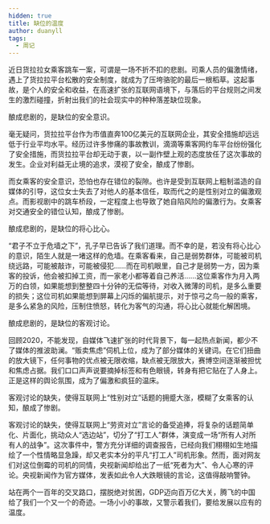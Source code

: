 ```yaml
---
hidden: true
title: 缺位的温度
author: duanyll
tags:
  - 周记
---
```


近日货拉拉女乘客跳车一案，可谓是一场不折不扣的悲剧。司乘人员的偏激情绪，遇上了货拉拉平台松散的安全制度，就成为了压垮骆驼的最后一根稻草。这起事故，是个人的安全和收益，在高速扩张的互联网语境下，与落后的平台规则之间发生的激烈碰撞，折射出我们的社会现实中的种种落差缺位现象。

酿成悲剧的，是缺位的安全意识。

毫无疑问，货拉拉平台作为市值直奔100亿美元的互联网企业，其安全措施却远远低于行业平均水平。经历过许多惨痛的事故教训，滴滴等乘客网约车平台纷纷强化了安全措施，而货拉拉平台却无动于衷，以一副作壁上观的态度放任了这次事故的发生。企业对利益无止境的追求，漠视了安全，酿成了惨剧。

而女乘客的安全意识，恐怕也存在错位的裂隙。也许是受到互联网上粗制滥造的自媒体的引导，这位女士失去了对他人的基本信任，取而代之的是性别对立的偏激观点。而影视剧中的跳车桥段，一定程度上也导致了她自陷风险的偏激行为。女乘客对交通安全的错位认知，酿成了惨剧。

酿成悲剧的，是缺位的将心比心。

“君子不立于危墙之下”，孔子早已告诉了我们道理。而不幸的是，若没有将心比心的意识，陌生人就是一堵这样的危墙。在乘客看来，自己是弱势群体，可能被司机绕远路，可能被敲诈，可能被侵犯……而在司机眼里，自己才是弱势一方，因为乘客的投诉，他会被扣掉工资，而一家老小都等着自己养活……这位乘客作为月入两万的白领，如果能想到整整四十分钟的无偿等待，对收入微薄的司机，是多么重要的损失；这位司机如果能想到屏幕上闪烁的偏航提示，对于惊弓之鸟一般的乘客，是多么紧急的风险，压制住愤怒，转化为客气的沟通，将心比心就能化解困境。

酿成悲剧的，是缺位的客观讨论。

回顾2020，不能发现，自媒体飞速扩张的时代背景下，每一起热点新闻，都少不了媒体的推波助澜。“贩卖焦虑”伺机上位，成为了部分媒体的关键词。在它们扭曲的放大镜下，任何事物的优点被无限收缩，缺点被无限放大，赛博空间逐渐被担忧和焦虑占据。我们口口声声说要摘掉标签和有色眼镜，转身有把它贴在了人身上。正是这样的舆论氛围，成为了偏激和疯狂的温床。

客观讨论的缺失，使得互联网上“性别对立”话题的拥蹙大涨，模糊了女乘客的认知，酿成了惨剧。

客观讨论的缺失，使得互联网上“劳资对立”言论的备受追捧，将复杂的话题简单化、片面化，挑动众人“选边站”，切分了“打工人”群体，演变成一场“所有人对所有人的战争”。这次事件中，警方充分详细的调查报告，已经向我们栩栩如生地描绘了一个性情略显急躁，却又老实本分的平凡“打工人”司机形象。然而，面对网友们对这位倒霉的司机的同情，央视新闻却给出了一纸“死者为大”、令人心寒的评论。央视新闻作为官方媒体，发表如此令人大跌眼镜的言论，这值得敲响警钟。

站在两个一百年的交叉路口，摆脱绝对贫困，GDP迈向百万亿大关，腾飞的中国给了我们一个又一个的奇迹。一场小小的事故，又警示着我们，要给发展以应有的温度。

